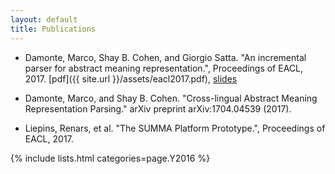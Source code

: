 ```yaml
---
layout: default
title: Publications
---
```


- Damonte, Marco, Shay B. Cohen, and Giorgio Satta. "An incremental parser for abstract meaning representation.", Proceedings of EACL, 2017. [pdf]({{ site.url }}/assets/eacl2017.pdf), [slides](/assets/eacl2017_slides.pdf)

- Damonte, Marco, and Shay B. Cohen. "Cross-lingual Abstract Meaning Representation Parsing." arXiv preprint arXiv:1704.04539 (2017).

- Liepins, Renars, et al. "The SUMMA Platform Prototype.", Proceedings of EACL, 2017.

{% include lists.html categories=page.Y2016 %}
